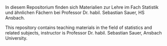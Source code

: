 In diesem Repositorium finden sich Materialien zur Lehre im Fach Statistik und ähnlichen Fächern bei Professor Dr. habil. Sebastian Sauer, HS Ansbach.

This repository contains teaching materials in the field of statistics and related subjects, instructor is Professor Dr. habil. Sebastian Sauer, Ansbach University.
